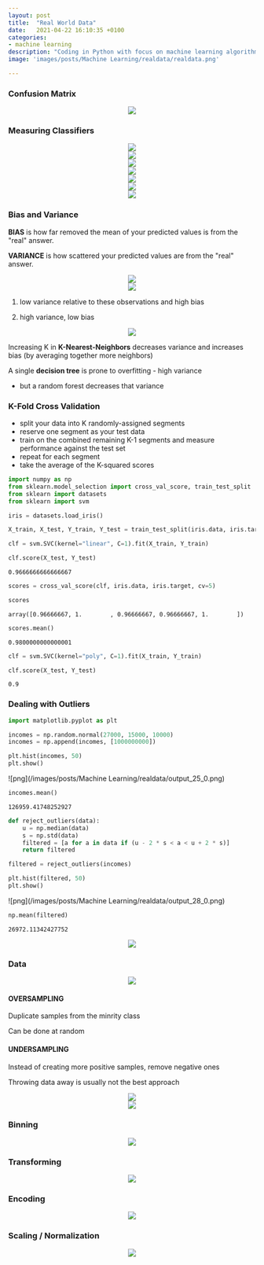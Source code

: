 ```yaml
---
layout: post
title:  "Real World Data"
date:   2021-04-22 16:10:35 +0100
categories: 
- machine learning
description: "Coding in Python with focus on machine learning algorithms and techniques. Confusion Matrix, Measuring Classifiers, Precision, Recall, ROC Curve, Bias and Variance, K-Fold Validation, Outliers, Unbalanced Data, SMOTE, Binning, Transforming, Encoding, Normalization."
image: 'images/posts/Machine Learning/realdata/realdata.png'

---
```


### Confusion Matrix

<center>
<img src="/images/posts/Machine Learning/realdata/1.PNG">
</center>

### Measuring Classifiers

<center>
<img src="/images/posts/Machine Learning/realdata/2.PNG">
</center>

<center>
<img src="/images/posts/Machine Learning/realdata/3.PNG">
</center>

<center>
<img src="/images/posts/Machine Learning/realdata/4.PNG">
</center>

<center>
<img src="/images/posts/Machine Learning/realdata/5.PNG">
</center>

<center>
<img src="/images/posts/Machine Learning/realdata/6.PNG">
</center>

<center>
<img src="/images/posts/Machine Learning/realdata/7.PNG">
</center>

<center>
<img src="/images/posts/Machine Learning/realdata/9.PNG">
</center>

### Bias and Variance

**BIAS** is how far removed the mean of your predicted values is from the "real" answer.

**VARIANCE** is how scattered your predicted values are from the "real" answer.

<center>
<img src="/images/posts/Machine Learning/realdata/10.PNG">
</center>

<center>
<img src="/images/posts/Machine Learning/realdata/11.PNG">
</center>

1. low variance relative to these observations and high bias

2. high variance, low bias

<center>
<img src="/images/posts/Machine Learning/realdata/12.PNG">
</center>

Increasing K in **K-Nearest-Neighbors** decreases variance and increases bias (by averaging together more neighbors)

A single **decision tree** is prone to overfitting - high variance
- but a random forest decreases that variance

### K-Fold Cross Validation

- split your data into K randomly-assigned segments
- reserve one segment as your test data
- train on the combined remaining K-1 segments and measure performance against the test set
- repeat for each segment
- take the average of the K-squared scores


```python
import numpy as np
from sklearn.model_selection import cross_val_score, train_test_split
from sklearn import datasets
from sklearn import svm

iris = datasets.load_iris()
```


```python
X_train, X_test, Y_train, Y_test = train_test_split(iris.data, iris.target, test_size=0.4, random_state=0) 

clf = svm.SVC(kernel="linear", C=1).fit(X_train, Y_train)

clf.score(X_test, Y_test)
```




    0.9666666666666667




```python
scores = cross_val_score(clf, iris.data, iris.target, cv=5)

scores
```




    array([0.96666667, 1.        , 0.96666667, 0.96666667, 1.        ])




```python
scores.mean()
```




    0.9800000000000001




```python
clf = svm.SVC(kernel="poly", C=1).fit(X_train, Y_train)

clf.score(X_test, Y_test)
```




    0.9



### Dealing with Outliers


```python
import matplotlib.pyplot as plt

incomes = np.random.normal(27000, 15000, 10000)
incomes = np.append(incomes, [1000000000])

plt.hist(incomes, 50)
plt.show()
```


![png](/images/posts/Machine Learning/realdata/output_25_0.png)



```python
incomes.mean()
```




    126959.41748252927




```python
def reject_outliers(data):
    u = np.median(data)
    s = np.std(data)
    filtered = [a for a in data if (u - 2 * s < a < u + 2 * s)]
    return filtered
```


```python
filtered = reject_outliers(incomes)

plt.hist(filtered, 50)
plt.show()
```


![png](/images/posts/Machine Learning/realdata/output_28_0.png)



```python
np.mean(filtered)
```




    26972.11342427752



<center>
<img src="/images/posts/Machine Learning/realdata/12.PNG">
</center>

### Data

<center>
<img src="/images/posts/Machine Learning/realdata/13.PNG">
</center>

#### OVERSAMPLING
Duplicate samples from the minrity class

Can be done at random

#### UNDERSAMPLING
Instead of creating more positive samples, remove negative ones

Throwing data away is usually not the best approach

<center>
<img src="/images/posts/Machine Learning/realdata/14.PNG">
</center>

<center>
<img src="/images/posts/Machine Learning/realdata/15.PNG">
</center>

### Binning

<center>
<img src="/images/posts/Machine Learning/realdata/16.PNG">
</center>

### Transforming

<center>
<img src="/images/posts/Machine Learning/realdata/17.PNG">
</center>

### Encoding

<center>
<img src="/images/posts/Machine Learning/realdata/18.PNG">
</center>

### Scaling / Normalization

<center>
<img src="/images/posts/Machine Learning/realdata/19.PNG">
</center>
